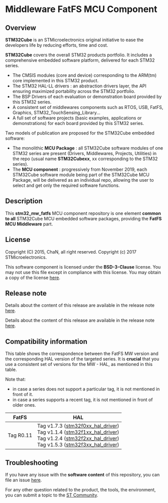 # Middleware FatFS MCU Component

## Overview

**STM32Cube** is an STMicroelectronics original initiative to ease the developers life by reducing efforts, time and cost.

**STM32Cube** covers the overall STM32 products portfolio. It includes a comprehensive embedded software platform, delivered for each STM32 series.
   * The CMSIS modules (core and device) corresponding to the ARM(tm) core implemented in this STM32 product.
   * The STM32 HAL-LL drivers : an abstraction drivers layer, the API ensuring maximized portability across the STM32 portfolio.
   * The BSP Drivers of each evaluation or demonstration board provided by this STM32 series.
   * A consistent set of middlewares components such as RTOS, USB, FatFS, Graphics, STM32_TouchSensing_Library...
   * A full set of software projects (basic examples, applications or demonstrations) for each board provided by this STM32 series.

Two models of publication are proposed for the STM32Cube embedded software:
   * The monolithic **MCU Package** : all STM32Cube software modules of one STM32 series are present (Drivers, Middlewares, Projects, Utilities) in the repo (usual name **STM32Cubexx**, xx corresponding to the STM32 series).
   * The **MCU component** : progressively from November 2019, each STM32Cube software module being part of the STM32Cube MCU Package, will be delivered as an individual repo, allowing the user to select and get only the required software functions.

## Description

This **stm32_mw_fatfs** MCU component repository is one element **common to all** STM32Cube MCU embedded software packages, providing the **FatFS MCU Middleware** part.

## License

Copyright (C) 2015, ChaN, all right reserved.
Copyright (c) 2017 STMicroelectronics.

This software component is licensed under the **BSD-3-Clause** license. You may not use this file except in compliance with this license. You may obtain a copy of the license [here](https://opensource.org/licenses/BSD-3-Clause).

## Release note

Details about the content of this release are available in the release note [here](https://github.com/STMicroelectronics/stm32_mw_fatfs/blob/master/src/00readme.txt).

Details about the content of this release are available in the release note [here](https://github.com/STMicroelectronics/stm32_mw_fatfs/blob/master/src/st_readme.txt).

## Compatibility information

This table shows the correspondence between the FatFS MW version and the corresponding HAL version of the targeted series. It is **crucial** that you use a consistent set of versions for the MW - HAL, as mentioned in this table.

Note that:
* in case a series does not support a particular tag, it is not mentioned in front of it.
* in case a series supports a recent tag, it is not mentioned in front of older ones.

FatFS | HAL |
---------- | ---------- |
Tag R0.11 | Tag v1.7.3 ([stm32f0xx_hal_driver](https://github.com/STMicroelectronics/stm32f0xx_hal_driver))<br>Tag v1.1.4 ([stm32f1xx_hal_driver](https://github.com/STMicroelectronics/stm32f1xx_hal_driver))<br>Tag v1.2.4 ([stm32f2xx_hal_driver](https://github.com/STMicroelectronics/stm32f2xx_hal_driver))<br>Tag v1.5.3 ([stm32f3xx_hal_driver](https://github.com/STMicroelectronics/stm32f3xx_hal_driver))

## Troubleshooting

If you have any issue with the **software content** of this repository, you can file an issue [here](https://github.com/STMicroelectronics/stm32_mw_FatFS/issues/new/choose).

For any other question related to the product, the tools, the environment, you can submit a topic to the [ST Community](https://community.st.com/s/).
